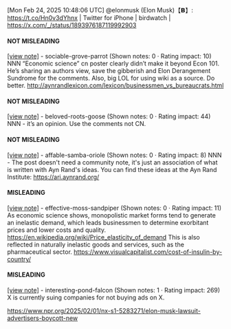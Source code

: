 [Mon Feb 24, 2025 10:48:06 UTC] @elonmusk (Elon Musk)【𝗕】: https://t.co/Hn0v3dYhnx | Twitter for iPhone | birdwatch | https://x.com/_/status/1893976187119992903

#### NOT MISLEADING

[[view note]](https://x.com/i/birdwatch/n/1894142608328257837) - sociable-grove-parrot (Shown notes: 0 · Rating impact: 10)
NNN “Economic science” cn poster clearly didn’t make it beyond Econ 101. 
He’s sharing an authors view, save the gibberish and Elon Derangement Sundrome for the comments. Also, big LOL for using wiki as a source. Do better. http://aynrandlexicon.com/lexicon/businessmen_vs_bureaucrats.html

#### NOT MISLEADING

[[view note]](https://x.com/i/birdwatch/n/1894032726153478389) - beloved-roots-goose (Shown notes: 0 · Rating impact: 44)
NNN - it’s an opinion. Use the comments not CN.

#### NOT MISLEADING

[[view note]](https://x.com/i/birdwatch/n/1894019923178824076) - affable-samba-oriole (Shown notes: 0 · Rating impact: 8)
NNN - The post doesn't need a community note, it's just an association of what is written with Ayn Rand's ideas.
You can find these ideas at the Ayn Rand Institute:
https://ari.aynrand.org/

#### MISLEADING

[[view note]](https://x.com/i/birdwatch/n/1894044752523178398) - effective-moss-sandpiper (Shown notes: 0 · Rating impact: 11)
As economic science shows, monopolistic market forms tend to generate an inelastic demand, which leads businessmen to determine exorbitant prices and lower costs and quality. https://en.wikipedia.org/wiki/Price_elasticity_of_demand 
This is also reflected in naturally inelastic goods and services, such as the pharmaceutical sector.
https://www.visualcapitalist.com/cost-of-insulin-by-country/

#### MISLEADING

[[view note]](https://x.com/i/birdwatch/n/1894013621677465625) - interesting-pond-falcon (Shown notes: 1 · Rating impact: 269)
X is currently suing companies for not buying ads on X.

https://www.npr.org/2025/02/01/nx-s1-5283271/elon-musk-lawsuit-advertisers-boycott-new
